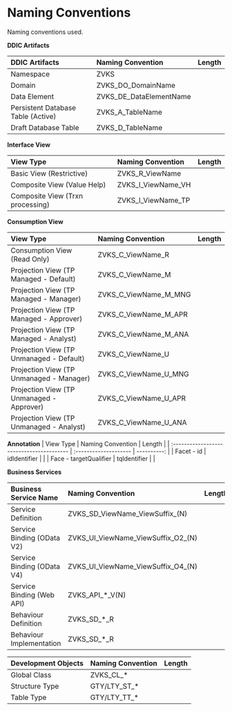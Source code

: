 # Naming Conventions
Naming conventions used.

**DDIC Artifacts**

| DDIC Artifacts                            | Naming Convention       | Length      |
| :---------------------------------------- | :---------------------- | ----------: |
| Namespace                                 | ZVKS                    |             |
| Domain                                    | ZVKS_DO_DomainName      |             |
| Data Element                              | ZVKS_DE_DataElementName |             |
| Persistent Database Table (Active)        | ZVKS_A_TableName        |             |
| Draft Database Table                      | ZVKS_D_TableName        |             |

**Interface View**
 
| View Type                                 | Naming Convention  | Length      |
| :---------------------------------------- | :----------------- | ----------: |
| Basic View (Restrictive)                  | ZVKS_R_ViewName    |             |
| Composite View (Value Help)               | ZVKS_I_ViewName_VH |             |
| Composite View (Trxn processing)          | ZVKS_I_ViewName_TP |             |

**Consumption View**

| View Type                                 | Naming Convention     | Length      |
| :---------------------------------------- | :-------------------- | ----------: |
| Consumption View (Read Only)              | ZVKS_C_ViewName_R     |             |
| Projection View (TP Managed - Default)    | ZVKS_C_ViewName_M     |             |
| Projection View (TP Managed - Manager)    | ZVKS_C_ViewName_M_MNG |             |
| Projection View (TP Managed - Approver)   | ZVKS_C_ViewName_M_APR |             |
| Projection View (TP Managed - Analyst)    | ZVKS_C_ViewName_M_ANA |             |
| Projection View (TP Unmanaged - Default)  | ZVKS_C_ViewName_U     |             |
| Projection View (TP Unmanaged - Manager)  | ZVKS_C_ViewName_U_MNG |             |
| Projection View (TP Unmanaged - Approver) | ZVKS_C_ViewName_U_APR |             |
| Projection View (TP Unmanaged - Analyst)  | ZVKS_C_ViewName_U_ANA |             |

**Annotation**
| View Type                                 | Naming Convention     | Length      |
| :---------------------------------------- | :-------------------- | ----------: |
| Facet - id                                | idIdentifier          |             |
| Face - targetQualifier                    | tqIdentifier          |             |

**Business Services**

| Business Service Name                     | Naming Convention                  | Length      |
| :---------------------------------------- | :--------------------------------- | ----------: |
| Service Definition                        | ZVKS_SD_ViewName_ViewSuffix_(N)    |             |
| Service Binding (OData V2)                | ZVKS_UI_ViewName_ViewSuffix_O2_(N) |             |
| Service Binding (OData V4)                | ZVKS_UI_ViewName_ViewSuffix_O4_(N) |             |
| Service Binding (Web API)                 | ZVKS_API_*_V(N)              |             |
| Behaviour Definition                      | ZVKS_SD_*_R        |             |
| Behaviour Implementation                  | ZVKS_SD_*_R        |             |

| Development Objects                | Naming Convention | Length      |
| :--------------------------------- | :---------------- | ----------: |
| Global Class                       | ZVKS_CL_*         |             |
| Structure Type                     | GTY/LTY_ST_*      |             |
| Table Type                         | GTY/LTY_TT_*      |             |

